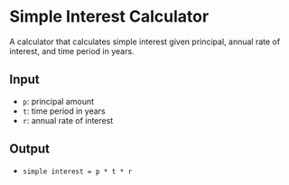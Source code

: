 # Simple Interest Calculator
A calculator that calculates simple interest given principal, annual rate of interest, and time period in years.

## Input
- `p`: principal amount
- `t`: time period in years
- `r`: annual rate of interest

## Output
- `simple interest = p * t * r`
